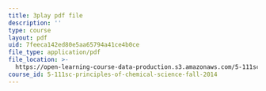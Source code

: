 ```yaml
---
title: 3play pdf file
description: ''
type: course
layout: pdf
uid: 7feeca142ed80e5aa65794a41ce4b0ce
file_type: application/pdf
file_location: >-
  https://open-learning-course-data-production.s3.amazonaws.com/5-111sc-principles-of-chemical-science-fall-2014/7feeca142ed80e5aa65794a41ce4b0ce_-jJz5OMmuP0.pdf
course_id: 5-111sc-principles-of-chemical-science-fall-2014
---
```

